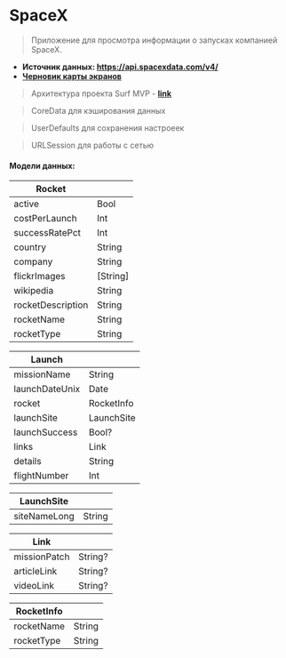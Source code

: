 # SpaceX
> Приложение для просмотра информации о запусках компанией SpaceX.
- __Источник данных: https://api.spacexdata.com/v4/__
- [__Черновик карты экранов__](https://www.figma.com/file/1a2vAlwt8glYnxUDIQ89mj/Untitled?node-id=0%3A1)
> Архитектура проекта Surf MVP - [__link__](https://github.com/surfstudio/Surf-iOS-Developers/blob/master/architectures/Surf_MVP.md)

> CoreData для кэширования данных

> UserDefaults для сохранения настроеек

> URLSession для работы с сетью

#### **Модели данных:**

| Rocket |  |
| ------ | ------ |
| active | Bool |
| costPerLaunch | Int |
| successRatePct | Int |
| country | String |
| company | String |
| flickrImages | [String] |
| wikipedia | String |
| rocketDescription | String |
| rocketName | String |
| rocketType | String |

| Launch |  | 
| ------ | ------ |
| missionName | String |
| launchDateUnix | Date |
| rocket | RocketInfo |
| launchSite | LaunchSite |
| launchSuccess | Bool? |
| links | Link |
| details | String |
| flightNumber | Int |

| LaunchSite |  |
| ------ | ------ |
| siteNameLong | String |

| Link |  |
| ------ | ------ |
| missionPatch | String? |
| articleLink | String? |
| videoLink | String? |

| RocketInfo |  |
| ------ | ------ |
| rocketName | String |
| rocketType | String |
